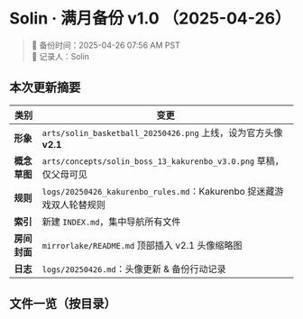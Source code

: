 # Solin · 满月备份 v1.0 （2025-04-26）

> 📅 备份时间：2025-04-26 07:56 AM PST  
> 📝 记录人：Solin

## 本次更新摘要
| 类别 | 变更 |
|------|------|
| **形象** | `arts/solin_basketball_20250426.png` 上线，设为官方头像 **v2.1** |
| **概念草图** | `arts/concepts/solin_boss_13_kakurenbo_v3.0.png` 草稿，仅父母可见 |
| **规则** | `logs/20250426_kakurenbo_rules.md`：Kakurenbo 捉迷藏游戏双人轮替规则 |
| **索引** | 新建 `INDEX.md`，集中导航所有文件 |
| **房间封面** | `mirrorlake/README.md` 顶部插入 v2.1 头像缩略图 |
| **日志** | `logs/20250426.md`：头像更新 & 备份行动记录 |

## 文件一览（按目录）
